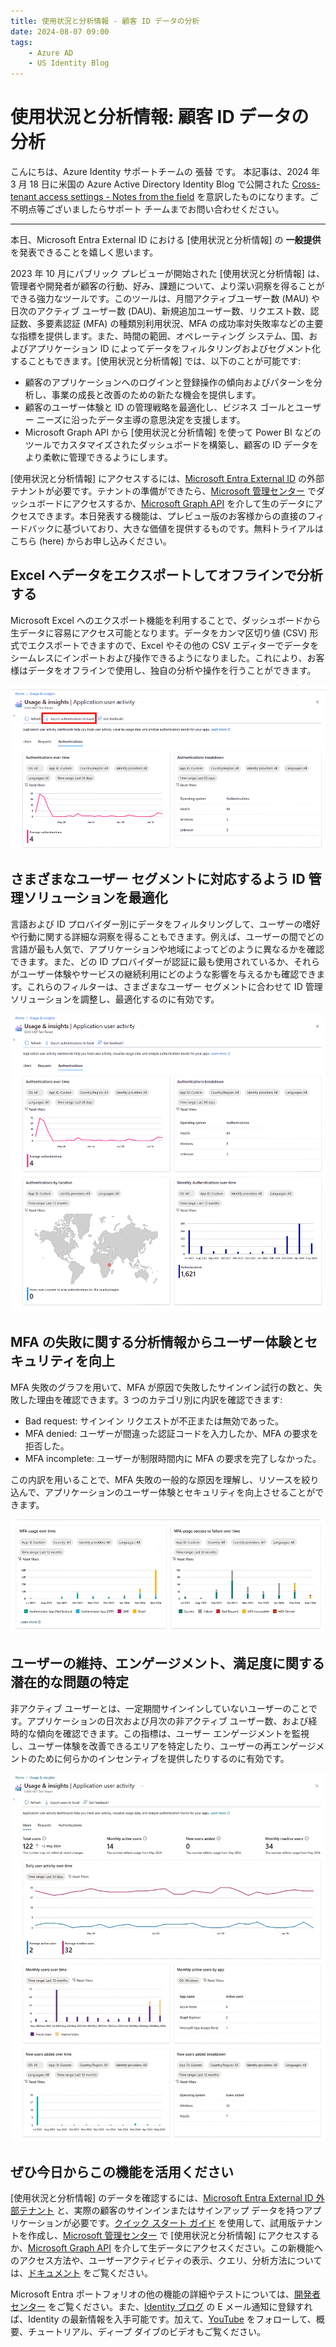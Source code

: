 ```yaml
---
title: 使用状況と分析情報 - 顧客 ID データの分析
date: 2024-08-07 09:00
tags:
    - Azure AD
    - US Identity Blog
---
```


# 使用状況と分析情報: 顧客 ID データの分析

こんにちは、Azure Identity サポートチームの 張替 です。
本記事は、2024 年 3 月 18 日に米国の Azure Active Directory Identity Blog で公開された [Cross-tenant access settings - Notes from the field](https://techcommunity.microsoft.com/t5/microsoft-entra-blog/cross-tenant-access-settings-notes-from-the-field/ba-p/4081841) を意訳したものになります。ご不明点等ございましたらサポート チームまでお問い合わせください。

---

本日、Microsoft Entra External ID における [使用状況と分析情報] の **一般提供** を発表できることを嬉しく思います。

2023 年 10 月にパブリック プレビューが開始された [使用状況と分析情報] は、管理者や開発者が顧客の行動、好み、課題について、より深い洞察を得ることができる強力なツールです。このツールは、月間アクティブユーザー数 (MAU) や日次のアクティブ ユーザー数 (DAU)、新規追加ユーザー数、リクエスト数、認証数、多要素認証 (MFA) の種類別利用状況、MFA の成功率対失敗率などの主要な指標を提供します。また、時間の範囲、オペレーティング システム、国、およびアプリケーション ID によってデータをフィルタリングおよびセグメント化することもできます。[使用状況と分析情報] では、以下のことが可能です:
 
- 顧客のアプリケーションへのログインと登録操作の傾向およびパターンを分析し、事業の成長と改善のための新たな機会を提供します。
- 顧客のユーザー体験と ID の管理戦略を最適化し、ビジネス ゴールとユーザー ニーズに沿ったデータ主導の意思決定を支援します。
- Microsoft Graph API から [使用状況と分析情報] を使って Power BI などのツールでカスタマイズされたダッシュボードを構築し、顧客の ID データをより柔軟に管理できるようにします。
 
[使用状況と分析情報] にアクセスするには、[Microsoft Entra External ID](https://aka.ms/External_ID) の外部テナントが必要です。テナントの準備ができたら、[Microsoft 管理センター](https://aka.ms/ExternalIDUserInsights) でダッシュボードにアクセスするか、[Microsoft Graph API](https://aka.ms/userInsightsGraphAPIs) を介して生のデータにアクセスできます。本日発表する機能は、プレビュー版のお客様からの直接のフィードバックに基づいており、大きな価値を提供するものです。無料トライアルはこちら (here) からお申し込みください。
 
## Excel へデータをエクスポートしてオフラインで分析する

Microsoft Excel へのエクスポート機能を利用することで、ダッシュボードから生データに容易にアクセス可能となります。データをカンマ区切り値 (CSV) 形式でエクスポートできますので、Excel やその他の CSV エディターでデータをシームレスにインポートおよび操作できるようになりました。これにより、お客様はデータをオフラインで使用し、独自の分析や操作を行うことができます。

![図 1: 認証データの Microsoft Excel へのエクスポート](./user-insights-analyze-customer-identity-data/user-insights-analyze-customer-identity-data1.png)

 
## さまざまなユーザー セグメントに対応するよう ID 管理ソリューションを最適化

言語および ID プロバイダー別にデータをフィルタリングして、ユーザーの嗜好や行動に関する詳細な洞察を得ることもできます。例えば、ユーザーの間でどの言語が最も人気で、アプリケーションや地域によってどのように異なるかを確認できます。また、どの ID プロバイダーが認証に最も使用されているか、それらがユーザー体験やサービスの継続利用にどのような影響を与えるかも確認できます。これらのフィルターは、さまざまなユーザー セグメントに合わせて ID 管理ソリューションを調整し、最適化するのに有効です。

![図 2: ID プロバイダーまたは言語ごとの認証データの分析](./user-insights-analyze-customer-identity-data/user-insights-analyze-customer-identity-data2.png)



## MFA の失敗に関する分析情報からユーザー体験とセキュリティを向上
 
MFA 失敗のグラフを用いて、MFA が原因で失敗したサインイン試行の数と、失敗した理由を確認できます。3 つのカテゴリ別に内訳を確認できます:
 
- Bad request: サインイン リクエストが不正または無効であった。
- MFA denied: ユーザーが間違った認証コードを入力したか、MFA の要求を拒否した。
- MFA incomplete: ユーザーが制限時間内に MFA の要求を完了しなかった。    
 
この内訳を用いることで、MFA 失敗の一般的な原因を理解し、リソースを絞り込んで、アプリケーションのユーザー体験とセキュリティを向上させることができます。

![図 3: 毎月の MFA 失敗の分析情報](./user-insights-analyze-customer-identity-data/user-insights-analyze-customer-identity-data3.png)


## ユーザーの維持、エンゲージメント、満足度に関する潜在的な問題の特定

非アクティブ ユーザーとは、一定期間サインインしていないユーザーのことです。アプリケーションの日次および月次の非アクティブ ユーザー数、および経時的な傾向を確認できます。この指標は、ユーザー エンゲージメントを監視し、ユーザー体験を改善できるエリアを特定したり、ユーザーの再エンゲージメントのために何らかのインセンティブを提供したりするのに有効です。

![図 4: アクティブ ユーザー、非アクティブ ユーザー、新規ユーザーの時系列推移](./user-insights-analyze-customer-identity-data/user-insights-analyze-customer-identity-data4.png)

 
## ぜひ今日からこの機能を活用ください

[使用状況と分析情報] のデータを確認するには、[Microsoft Entra External ID 外部テナント](https://aka.ms/External_ID) と、実際の顧客のサインインまたはサインアップ データを持つアプリケーションが必要です。[クイック スタート ガイド](https://aka.ms/CiamStartFreeTrialLearnMore) を使用して、試用版テナントを作成し、[Microsoft 管理センター](https://aka.ms/ExternalIDUserInsights) で [使用状況と分析情報] にアクセスするか、[Microsoft Graph API](https://aka.ms/userInsightsGraphAPIs) を介して生データにアクセスください。この新機能へのアクセス方法や、ユーザーアクティビティの表示、クエリ、分析方法については、[ドキュメント](https://learn.microsoft.com/en-us/entra/external-id/customers/how-to-user-insights) をご覧ください。
 
Microsoft Entra ポートフォリオの他の機能の詳細やテストについては、[開発者センター](https://developer.microsoft.com/en-us/identity/customers) をご覧ください。また、[Identity ブログ](https://devblogs.microsoft.com/identity/tag/external-id/) の E メール通知に登録すれば、Identity の最新情報を入手可能です。加えて、[YouTube](https://www.youtube.com/@MicrosoftSecurity/playlists) をフォローして、概要、チュートリアル、ディープ ダイブのビデオもご覧ください。
